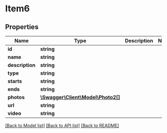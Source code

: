 # Item6

## Properties
Name | Type | Description | Notes
------------ | ------------- | ------------- | -------------
**id** | **string** |  | 
**name** | **string** |  | 
**description** | **string** |  | 
**type** | **string** |  | 
**starts** | **string** |  | 
**ends** | **string** |  | 
**photos** | [**\Swagger\Client\Model\Photo2[]**](Photo2.md) |  | 
**url** | **string** |  | 
**video** | **string** |  | 

[[Back to Model list]](../README.md#documentation-for-models) [[Back to API list]](../README.md#documentation-for-api-endpoints) [[Back to README]](../README.md)


